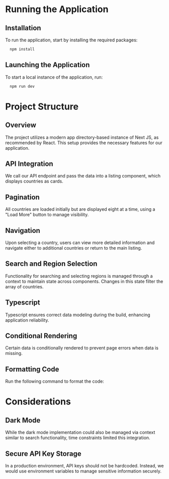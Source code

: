 # Running the Application

## Installation
To run the application, start by installing the required packages:

```bash
  npm install
```

## Launching the Application
To start a local instance of the application, run:

```bash
  npm run dev
```

# Project Structure

## Overview
The project utilizes a modern app directory-based instance of Next JS, as recommended by React. This setup provides the necessary features for our application.

## API Integration
We call our API endpoint and pass the data into a listing component, which displays countries as cards.

## Pagination
All countries are loaded initially but are displayed eight at a time, using a "Load More" button to manage visibility.

## Navigation
Upon selecting a country, users can view more detailed information and navigate either to additional countries or return to the main listing.

## Search and Region Selection
Functionality for searching and selecting regions is managed through a context to maintain state across components. Changes in this state filter the array of countries.

## Typescript
Typescript ensures correct data modeling during the build, enhancing application reliability.

## Conditional Rendering
Certain data is conditionally rendered to prevent page errors when data is missing.

## Formatting Code
Run the following command to format the code:


# Considerations

## Dark Mode
While the dark mode implementation could also be managed via context similar to search functionality, time constraints limited this integration.

## Secure API Key Storage
In a production environment, API keys should not be hardcoded. Instead, we would use environment variables to manage sensitive information securely.
